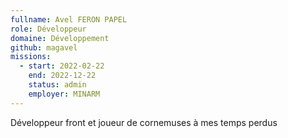 ```yaml
---
fullname: Avel FERON PAPEL
role: Développeur
domaine: Développement
github: magavel
missions:
  - start: 2022-02-22
    end: 2022-12-22
    status: admin
    employer: MINARM
---
```

Développeur front et joueur de cornemuses à mes temps perdus